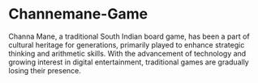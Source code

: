 # Channemane-Game
Channa Mane, a traditional South Indian board game, has been a part of cultural heritage for generations, primarily played to enhance strategic thinking and arithmetic skills. With the advancement of technology and growing interest in digital entertainment, traditional games are gradually losing their presence. 
